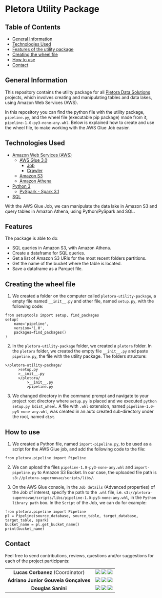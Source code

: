 # Pletora Utility Package

## Table of Contents

* [General Information](#general-information)
* [Technologies Used](#technologies-used)
* [Features of the utility package](#features)
* [Creating the wheel file](#creating-the-wheel-file)
* [How to use](#how-to-use)
* [Contact](#contact)

## General Information

This repository contains the utility package for all [Pletora Data Solutions](https://github.com/Pletora-Data-Solutions) projects, which involves creating and manipulating tables and data lakes, using Amazon Web Services (AWS). 

In this repository you can find the python file with the utility package, `pipeline.py`, and the wheel file (executable pip package) made from it, `pipeline-1.0-py3-none-any.whl`. Below is explained how to create and use the wheel file, to make working with the AWS Glue Job easier.

## Technologies Used

* [Amazon Web Services (AWS)](https://aws.amazon.com/)
  * [AWS Glue 3.0](https://aws.amazon.com/glue/?nc1=h_ls)
    * [Job](https://docs.aws.amazon.com/glue/latest/dg/add-job.html)
    * [Crawler](https://docs.aws.amazon.com/glue/latest/dg/add-crawler.html)
  * [Amazon S3](https://aws.amazon.com/pt/s3/)
  * [Amazon Athena](https://aws.amazon.com/athena/?nc1=h_ls)
* [Python 3](https://www.python.org/)
    * [PySpark - Spark 3.1](https://spark.apache.org/docs/latest/api/python/)
* [SQL](https://pt.wikipedia.org/wiki/SQL)

With the AWS Glue Job, we can manipulate the data lake in Amazon S3 and query tables in Amazon Athena, using Python/PySpark and SQL.

## Features

The package is able to do:

* SQL queries in Amazon S3, with Amazon Athena.
* Create a dataframe for SQL queries.
* Get a list of Amazon S3 URIs for the most recent folders partitions.
* Get the name of the bucket where the table is located.
* Save a dataframe as a Parquet file.

## Creating the wheel file

1. We created a folder on the computer called `pletora-utility-package`, a empty file named `__init__.py` and other file, named `setup.py`, with the following code:
~~~
from setuptools import setup, find_packages
setup(
    name='pipeline',
    version='1.0',
    packages=find_packages()
)
~~~
2. In the `pletora-utility-package` folder, we created a `pletora` folder. In the `pletora` folder, we created the empty file `__init__.py` and paste `pipeline.py`, the file with the utility package. The folders structure:
~~~
>/pletora-utility-package/
      >setup.py 
      >__init__.py  
      >/pletora/ 
          >__init__.py 
          >pipeline.py
~~~
3. We changed directory in the command prompt and navigate to your project root directory where `setup.py` is placed and we executed `python setup.py bdist_wheel`. A file with `.whl` extension, named `pipeline-1.0-py3-none-any.whl`, was created in an auto created sub-directory under the root, named `dist`.

## How to use

1. We created a Python file, named `import-pipeline.py`, to be used as a script for the AWS Glue job, and add the following code to the file:
~~~
from pletora.pipeline import Pipeline
~~~

2. We can upload the files `pipeline-1.0-py3-none-any.whl` and `import-pipeline.py` to Amazon S3 Bucket. In our case, the uploaded file path is `s3://pletora-supernovae/scripts/libs/`.

3. On the AWS Glue console, in the `Job details` (Advanced properties) of the Job of interest, specify the path to the `.whl` file, i.e. `s3://pletora-supernovae/scripts/libs/pipeline-1.0-py3-none-any.whl`, in the `Python library path` box. In the `Script` of the Job, we can do for example:
~~~
from pletora.pipeline import Pipeline
pl = Pipeline(source_database, source_table, target_database, target_table, spark)
bucket_name = pl.get_bucket_name()
print(bucket_name)
~~~


## Contact

Feel free to send contributions, reviews, questions and/or suggestions for each of the project participants:

<div  align="center"> 
<table>
  <tr>
    <td align="center"> <b> Lucas Corbanez </b> (Coordinator)</td>
    <td>
      <a href="https://github.com/Corbanez97" target="_blank"><img src="https://img.shields.io/badge/GitHub-100000?style=for-the-badge&logo=github&logoColor=white" target="_blank"></a> 
      <a href="https://www.linkedin.com/in/lucas-corbanez/" target="_blank"><img src="https://img.shields.io/badge/-LinkedIn-%230077B5?style=for-the-badge&logo=linkedin&logoColor=white" target="_blank"></a> 
      <a href = "mailto:lucascorbanez@gmail.com"><img src="https://img.shields.io/badge/Gmail-D14836?style=for-the-badge&logo=gmail&logoColor=white" target="_blank"></a>
      </td>
  </tr>
  <tr>
    <td align="center"> <b> Adriano Junior Gouveia Gonçalves </b> </td>
    <td>
      <a href="https://github.com/DrAdriano" target="_blank"><img src="https://img.shields.io/badge/GitHub-100000?style=for-the-badge&logo=github&logoColor=white" target="_blank"></a> 
      <a href="https://www.linkedin.com/in/sradriano/" target="_blank"><img src="https://img.shields.io/badge/-LinkedIn-%230077B5?style=for-the-badge&logo=linkedin&logoColor=white" target="_blank"></a> 
      <a href = "mailto:sradriano@uel.br"><img src="https://img.shields.io/badge/Gmail-D14836?style=for-the-badge&logo=gmail&logoColor=white" target="_blank"></a>
    </td>
  </tr>
  <tr>
    <td align="center"> <b> Douglas Sanini </b> </td>
    <td>
      <a href="https://github.com/douglas-sanini" target="_blank"><img src="https://img.shields.io/badge/GitHub-100000?style=for-the-badge&logo=github&logoColor=white" target="_blank"></a> 
      <a href="https://www.linkedin.com/in/douglas-sanini/" target="_blank"><img src="https://img.shields.io/badge/-LinkedIn-%230077B5?style=for-the-badge&logo=linkedin&logoColor=white" target="_blank"></a> 
      <a href = "mailto:sanini.douglas@gmail.com"><img src="https://img.shields.io/badge/Gmail-D14836?style=for-the-badge&logo=gmail&logoColor=white" target="_blank"></a>
    </td>
  </tr>
</table>
</div>